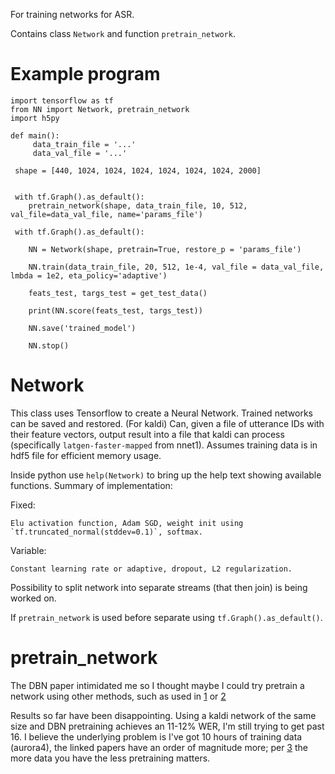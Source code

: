 For training networks for ASR.

Contains class `Network` and function `pretrain_network`.

# Example program
	
    import tensorflow as tf
    from NN import Network, pretrain_network
    import h5py

    def main():
         data_train_file = '...'
         data_val_file = '...'

	 shape = [440, 1024, 1024, 1024, 1024, 1024, 1024, 2000]
	 
	 
	 with tf.Graph().as_default():
	 	pretrain_network(shape, data_train_file, 10, 512, val_file=data_val_file, name='params_file')
	 	
	 with tf.Graph().as_default():	
	 	
	 	NN = Network(shape, pretrain=True, restore_p = 'params_file')
	 	
	 	NN.train(data_train_file, 20, 512, 1e-4, val_file = data_val_file, lmbda = 1e2, eta_policy='adaptive')
	 	
	 	feats_test, targs_test = get_test_data()
	 	
	 	print(NN.score(feats_test, targs_test))
	 	
	 	NN.save('trained_model')
	 	
	 	NN.stop()

# Network

This class uses Tensorflow to create a Neural Network. Trained networks can be saved and restored.
(For kaldi) Can, given a file of utterance IDs with their feature vectors, output result into a file that kaldi can
	process (specifically `latgen-faster-mapped` from nnet1). Assumes training data is in hdf5 file for efficient memory usage.

Inside python use `help(Network)` to bring up the help text showing available functions. Summary of implementation:

Fixed:

	Elu activation function, Adam SGD, weight init using `tf.truncated_normal(stddev=0.1)`, softmax.

Variable:

	Constant learning rate or adaptive, dropout, L2 regularization.

Possibility to split network into separate streams (that then join) is being worked on.

If `pretrain_network` is used before separate using `tf.Graph().as_default()`.

# pretrain_network

The DBN paper intimidated me so I thought maybe I could try pretrain a network using other methods, such as used in [1](http://research.microsoft.com/pubs/157341/FeatureEngineeringInCD-DNN-ASRU2011-pub.pdf) or [2](https://papers.nips.cc/paper/3048-greedy-layer-wise-training-of-deep-networks.pdf)

Results so far have been disappointing. Using a kaldi network of the same size and DBN pretraining achieves an 11-12% WER, I'm still trying to get past 16. I believe the underlying problem is I've got 10 hours of training data (aurora4), the linked papers have an order of magnitude more; per [3](http://research.google.com/pubs/pub38131.html) the more data you have the less pretraining matters.

